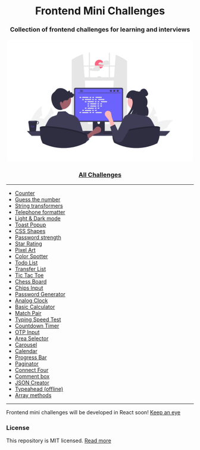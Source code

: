 <div align="center">
  <h1>Frontend Mini Challenges</h1>
  <h3>Collection of frontend challenges for learning and interviews</h3>
  <a href="https://sadanandpai.github.io/frontend-mini-challenges/"><img src="cover.png" alt="web programming" width="500px" /></a>
</div>

<div align="center">
  <h3><a href="https://sadanandpai.github.io/frontend-mini-challenges/">All Challenges</a></h3>
</div>

---

- [Counter](https://sadanandpai.github.io/frontend-mini-challenges/native/mc/counter/)
- [Guess the number](https://sadanandpai.github.io/frontend-mini-challenges/native/mc/guess-the-number/)
- [String transformers](https://sadanandpai.github.io/frontend-mini-challenges/native/mc/string-transformers/)
- [Telephone formatter](https://sadanandpai.github.io/frontend-mini-challenges/native/mc/telephone-formatter/)
- [Light & Dark mode](https://sadanandpai.github.io/frontend-mini-challenges/native/mc/light-dark-mode/)
- [Toast Popup](https://sadanandpai.github.io/frontend-mini-challenges/native/mc/toast-popup/)
- [CSS Shapes](https://sadanandpai.github.io/frontend-mini-challenges/native/mc/css-shapes/)
- [Password strength](https://sadanandpai.github.io/frontend-mini-challenges/native/mc/password-strength/)
- [Star Rating](https://sadanandpai.github.io/frontend-mini-challenges/native/mc/star-rating/)
- [Pixel Art](https://sadanandpai.github.io/frontend-mini-challenges/native/mc/pixel-art/)
- [Color Spotter](https://sadanandpai.github.io/frontend-mini-challenges/native/mc/color-spotter/)
- [Todo List](https://sadanandpai.github.io/frontend-mini-challenges/native/mc/todo-list/)
- [Transfer List](https://sadanandpai.github.io/frontend-mini-challenges/native/mc/transfer-list/)
- [Tic Tac Toe](https://sadanandpai.github.io/frontend-mini-challenges/native/mc/tic-tac-toe/)
- [Chess Board](https://sadanandpai.github.io/frontend-mini-challenges/native/mc/chess-board/)
- [Chips Input](https://sadanandpai.github.io/frontend-mini-challenges/native/mc/chips-input/)
- [Password Generator](https://sadanandpai.github.io/frontend-mini-challenges/native/mc/password-generator/)
- [Analog Clock](https://sadanandpai.github.io/frontend-mini-challenges/native/mc/analog-clock/)
- [Basic Calculator](https://sadanandpai.github.io/frontend-mini-challenges/native/mc/basic-calculator/)
- [Match Pair](https://sadanandpai.github.io/frontend-mini-challenges/native/mc/match-pair/)
- [Typing Speed Test](https://sadanandpai.github.io/frontend-mini-challenges/native/mc/typing-speed-test/)
- [Countdown Timer](https://sadanandpai.github.io/frontend-mini-challenges/native/mc/count-down-timer/)
- [OTP Input](https://sadanandpai.github.io/frontend-mini-challenges/native/mc/otp-input/)
- [Area Selector](https://sadanandpai.github.io/frontend-mini-challenges/native/mc/area-selector/)
- [Carousel](https://sadanandpai.github.io/frontend-mini-challenges/native/mc/carousel/)
- [Calendar](https://sadanandpai.github.io/frontend-mini-challenges/native/mc/calendar/)
- [Progress Bar](https://sadanandpai.github.io/frontend-mini-challenges/native/mc/progress-bar/)
- [Paginator](https://sadanandpai.github.io/frontend-mini-challenges/native/mc/paginator/)
- [Connect Four](https://sadanandpai.github.io/frontend-mini-challenges/native/mc/connect-four/)
- [Comment box](https://sadanandpai.github.io/frontend-mini-challenges/native/mc/comment-box/)
- [JSON Creator](https://sadanandpai.github.io/frontend-mini-challenges/native/mc/json-creator/)
- [Typeahead (offline)](https://sadanandpai.github.io/frontend-mini-challenges/native/mc/type-ahead/)
- [Array methods](https://sadanandpai.github.io/frontend-mini-challenges/native/mc/array-methods/)

---

Frontend mini challenges will be developed in React soon! [Keep an eye](https://sadanandpai.github.io/frontend-mini-challenges/react/dist/)

### License

This repository is MIT licensed. [Read more](./LICENSE)
